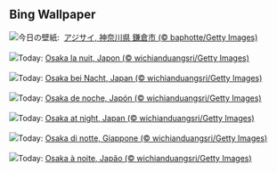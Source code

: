 ## Bing Wallpaper
![](https://www.bing.com/th?id=OHR.Ajisai2024_JA-JP3414608133_UHD.jpg&w=1000)今日の壁紙: &nbsp;[アジサイ, 神奈川県 鎌倉市 (© baphotte/Getty Images)](https://www.bing.com/th?id=OHR.Ajisai2024_JA-JP3414608133_UHD.jpg)
<br><br/>
![](https://www.bing.com/th?id=OHR.OsakaNight_FR-FR3842044387_UHD.jpg&w=1000)Today: [Osaka la nuit, Japon (© wichianduangsri/Getty Images)](https://www.bing.com/th?id=OHR.OsakaNight_FR-FR3842044387_UHD.jpg)
<br><br/>
![](https://www.bing.com/th?id=OHR.OsakaNight_DE-DE9198520321_UHD.jpg&w=1000)Today: [Osaka bei Nacht, Japan (© wichianduangsri/Getty Images)](https://www.bing.com/th?id=OHR.OsakaNight_DE-DE9198520321_UHD.jpg)
<br><br/>
![](https://www.bing.com/th?id=OHR.OsakaNight_ES-ES1885531150_UHD.jpg&w=1000)Today: [Osaka de noche, Japón (© wichianduangsri/Getty Images)](https://www.bing.com/th?id=OHR.OsakaNight_ES-ES1885531150_UHD.jpg)
<br><br/>
![](https://www.bing.com/th?id=OHR.OsakaNight_EN-GB7737792955_UHD.jpg&w=1000)Today: [Osaka at night, Japan (© wichianduangsri/Getty Images)](https://www.bing.com/th?id=OHR.OsakaNight_EN-GB7737792955_UHD.jpg)
<br><br/>
![](https://www.bing.com/th?id=OHR.OsakaNight_IT-IT6949418703_UHD.jpg&w=1000)Today: [Osaka di notte, Giappone (© wichianduangsri/Getty Images)](https://www.bing.com/th?id=OHR.OsakaNight_IT-IT6949418703_UHD.jpg)
<br><br/>
![](https://www.bing.com/th?id=OHR.OsakaNight_PT-BR8462311640_UHD.jpg&w=1000)Today: [Osaka à noite, Japão (© wichianduangsri/Getty Images)](https://www.bing.com/th?id=OHR.OsakaNight_PT-BR8462311640_UHD.jpg)
<br><br/>
